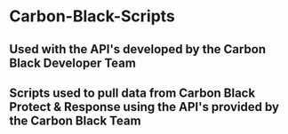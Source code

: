 # Carbon-Black-Scripts

## Used with the API's developed by the Carbon Black Developer Team

## Scripts used to pull data from Carbon Black Protect & Response using the API's provided by the Carbon Black Team
